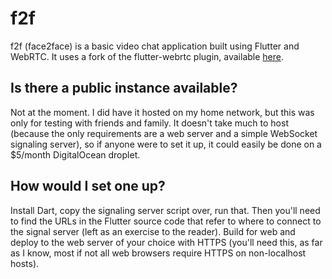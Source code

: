 # f2f
f2f (face2face) is a basic video chat application built using Flutter and WebRTC. It uses a fork of the flutter-webrtc plugin, available [here](https://github.com/lgorence/flutter-webrtc).

## Is there a public instance available?
Not at the moment. I did have it hosted on my home network, but this was only for testing with friends and family. It doesn't take much to host (because the only requirements are a web server and a simple WebSocket signaling server), so if anyone were to set it up, it could easily be done on a $5/month DigitalOcean droplet.

## How would I set one up?
Install Dart, copy the signaling server script over, run that. Then you'll need to find the URLs in the Flutter source code that refer to where to connect to the signal server (left as an exercise to the reader). Build for web and deploy to the web server of your choice with HTTPS (you'll need this, as far as I know, most if not all web browsers require HTTPS on non-localhost hosts).
